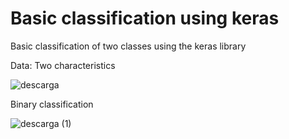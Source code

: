 # Basic classification using keras
Basic classification of two classes using the keras library

Data: Two characteristics

![descarga](https://user-images.githubusercontent.com/68719785/142697710-99440faf-f476-4f6d-acf5-444419087f4a.png)

Binary classification

![descarga (1)](https://user-images.githubusercontent.com/68719785/142697699-9ec87f79-af50-4935-afa2-21e0be1b4536.png)

